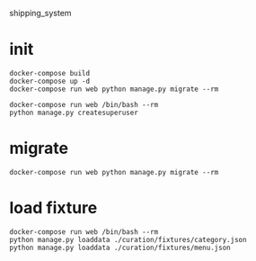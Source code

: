 shipping_system

# init
```
docker-compose build
docker-compose up -d
docker-compose run web python manage.py migrate --rm

docker-compose run web /bin/bash --rm
python manage.py createsuperuser
```

# migrate
```
docker-compose run web python manage.py migrate --rm
```

# load fixture
```
docker-compose run web /bin/bash --rm
python manage.py loaddata ./curation/fixtures/category.json
python manage.py loaddata ./curation/fixtures/menu.json


```

